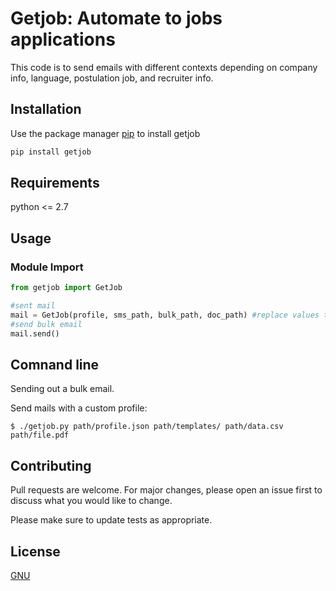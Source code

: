 # Getjob: Automate to jobs applications

This code is to send emails with different contexts depending on company info, language, postulation job, and recruiter info.

## Installation

Use the package manager [pip](https://pypi.org/project/getjob/1.0/) to install getjob

```bash
pip install getjob
```
## Requirements
python <= 2.7
## Usage

### Module Import
```python
from getjob import GetJob

#sent mail
mail = GetJob(profile, sms_path, bulk_path, doc_path) #replace values to paths
#send bulk email
mail.send()
```

## Comnand line
Sending out a bulk email.

Send mails with a custom profile:
```
$ ./getjob.py path/profile.json path/templates/ path/data.csv path/file.pdf
```
## Contributing
Pull requests are welcome. For major changes, please open an issue first to discuss what you would like to change.

Please make sure to update tests as appropriate.

## License
[GNU](https://www.gnu.org/licenses/)